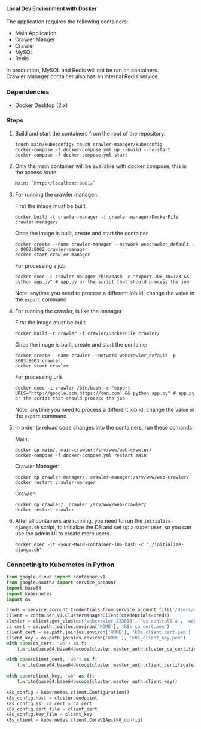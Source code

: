 #### Local Dev Environment with Docker

The application requires the following containers:
- Main Application
- Crawler Manger
- Crawler
- MySQL
- Redis

In production, MySQL and Redis will not be ran on containers.   
Crawler Manager container also has an internal Redis service.


### Dependencies

- Docker Desktop (2.x)


### Steps

1. Build and start the containers from the root of the repository:
    ```
    touch main/kubeconfig; touch crawler-manager/kubeconfig
    docker-compose -f docker-compose.yml up --build --no-start
    docker-compose -f docker-compose.yml start
    ```

2. Only the main container will be available with docker compose, this is the access route:
    ```
    Main: `http://localhost:8001/`   
    ```

3. For running the crawler manager: 
   
    First the image must be built.   
    ```
    docker build -t crawler-manager -f crawler-manager/DockerFile crawler-manager/
    ```
    
    Once the image is built, create and start the container
    ```
    docker create --name crawler-manager --network webcrawler_default -p 8002:8002 crawler-manager
    docker start crawler-manager
    ```

    For processing a job
    ```
    docker exec -i crawler-manager /bin/bash -c "export JOB_ID=123 && python app.py" # app.py or the script that should process the job
    ```
    Note: anytime you need to process a different job id, change the value in the `export` command
    
3. For running the crawler, is like the manager
   
    First the image must be built.   
    ```
    docker build -t crawler -f crawler/DockerFile crawler/
    ```
    
    Once the image is built, create and start the container
    ```
    docker create --name crawler --network webcrawler_default -p 8003:8003 crawler
    docker start crawler
    ```

    For processing urls
    ```
    docker exec -i crawler /bin/bash -c "export URLS='http://google.com,https://cnn.com' && python app.py" # app.py or the script that should process the job
    ```
    Note: anytime you need to process a different job id, change the value in the `export` command

4. In order to reload code changes into the containers, run these comands:

    Main:
    ```
    docker cp main/. main-crawler:/srv/www/web-crawler/
    docker-compose -f docker-compose.yml restart main
    ```  

    Crawler Manager:
    ```
    docker cp crawler-manager/. crawler-manager:/srv/www/web-crawler/    
    docker restart crawler-manager
    ```  

    Crawler:
    ```
    docker cp crawler/. crawler:/srv/www/web-crawler/
    docker restart crawler
    ```  

5. After all containers are running, you need to run the `initialize-django.sh` script,
    to initialize the DB and set up a super user, so you can use the admin UI to create more users.

    ```
    docker exec -it <your-MAIN-container-ID> bash -c "./initialize-django.sh"
    ```

### Connecting to Kubernetes in Python

```python
from google.cloud import container_v1
from google.oauth2 import service_account
import base64
import kubernetes
import os

creds = service_account.Credentials.from_service_account_file('/Users/adi/Downloads/WebCrawler-feb11a08e450.json')
client = container_v1.ClusterManagerClient(credentials=creds)
cluster = client.get_cluster('webcrawler-233816', 'us-central1-a', 'web-crawler')
ca_cert = os.path.join(os.environ['HOME'], 'k8s_ca_cert.pem')
client_cert = os.path.join(os.environ['HOME'], 'k8s_client_cert.pem')
client_key = os.path.join(os.environ['HOME'], 'k8s_client_key.pem')
with open(ca_cert, 'wb') as f:
    f.write(base64.base64decode(cluster.master_auth.cluster_ca_certificate))

with open(client_cert, 'wb') as f:
    f.write(base64.base64decode(cluster.master_auth.client_certificate))

with open(client_key, 'wb' as f):
    f.write(base64.base64decode(cluster.master_auth.client_key))

k8s_config = kubernetes.client.Configuration()
k8s_config.host = cluster.endpoint
k8s_config.ssl_ca_cert = ca_cert
k8s_config.cert_file = client_cert
k8s_config.key_file = client_key
k8s_client = kubernetes.client.CoreV1Api(k8_config)
```